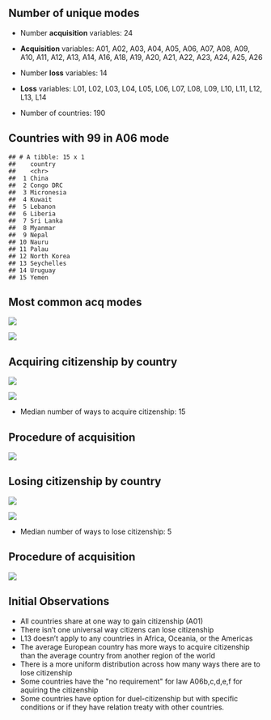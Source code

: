 ## Number of unique modes

-   Number **acquisition** variables: 24

-   **Acquisition** variables: A01, A02, A03, A04, A05, A06, A07, A08,
    A09, A10, A11, A12, A13, A14, A16, A18, A19, A20, A21, A22, A23,
    A24, A25, A26

-   Number **loss** variables: 14

-   **Loss** variables: L01, L02, L03, L04, L05, L06, L07, L08, L09,
    L10, L11, L12, L13, L14

-   Number of countries: 190

## Countries with 99 in A06 mode

    ## # A tibble: 15 x 1
    ##    country    
    ##    <chr>      
    ##  1 China      
    ##  2 Congo DRC  
    ##  3 Micronesia 
    ##  4 Kuwait     
    ##  5 Lebanon    
    ##  6 Liberia    
    ##  7 Sri Lanka  
    ##  8 Myanmar    
    ##  9 Nepal      
    ## 10 Nauru      
    ## 11 Palau      
    ## 12 North Korea
    ## 13 Seychelles 
    ## 14 Uruguay    
    ## 15 Yemen

## Most common acq modes

![](eda_files/figure-markdown_strict/unnamed-chunk-5-1.png)

![](eda_files/figure-markdown_strict/unnamed-chunk-6-1.png)

## Acquiring citizenship by country

![](eda_files/figure-markdown_strict/unnamed-chunk-7-1.png)

![](eda_files/figure-markdown_strict/unnamed-chunk-8-1.png)

-   Median number of ways to acquire citizenship: 15

## Procedure of acquisition

![](eda_files/figure-markdown_strict/unnamed-chunk-9-1.png)

## Losing citizenship by country

![](eda_files/figure-markdown_strict/unnamed-chunk-10-1.png)

![](eda_files/figure-markdown_strict/unnamed-chunk-11-1.png)

-   Median number of ways to lose citizenship: 5

## Procedure of acquisition

![](eda_files/figure-markdown_strict/unnamed-chunk-12-1.png)

## Initial Observations

-   All countries share at one way to gain citizenship (A01)
-   There isn’t one universal way citizens can lose citizenship
-   L13 doesn’t apply to any countries in Africa, Oceania, or the
    Americas
-   The average European country has more ways to acquire citizenship
    than the average country from another region of the world
-   There is a more uniform distribution across how many ways there are
    to lose citizenship
-   Some countries have the "no requirement" for law A06b,c,d,e,f for aquiring the citizenship
-   Some countries have option for duel-citizenship but with specific conditions or if they have relation treaty with other countries. 
